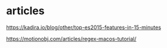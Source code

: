 # articles

https://kadira.io/blog/other/top-es2015-features-in-15-minutes

https://motionobj.com/articles/regex-macos-tutorial/
